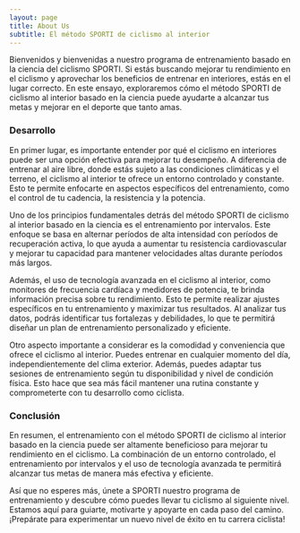 ```yaml
---
layout: page
title: About Us
subtitle: El método SPORTI de ciclismo al interior
---
```


Bienvenidos y bienvenidas a nuestro programa de entrenamiento basado en la ciencia del ciclismo SPORTI. Si estás buscando mejorar tu rendimiento en el ciclismo y aprovechar los beneficios de entrenar en interiores, estás en el lugar correcto. En este ensayo, exploraremos cómo el método SPORTI de ciclismo al interior basado en la ciencia puede ayudarte a alcanzar tus metas y mejorar en el deporte que tanto amas.

### Desarrollo

En primer lugar, es importante entender por qué el ciclismo en interiores puede ser una opción efectiva para mejorar tu desempeño. A diferencia de entrenar al aire libre, donde estás sujeto a las condiciones climáticas y el terreno, el ciclismo al interior te ofrece un entorno controlado y constante. Esto te permite enfocarte en aspectos específicos del entrenamiento, como el control de tu cadencia, la resistencia y la potencia.

Uno de los principios fundamentales detrás del método SPORTI de ciclismo al interior basado en la ciencia es el entrenamiento por intervalos. Este enfoque se basa en alternar períodos de alta intensidad con períodos de recuperación activa, lo que ayuda a aumentar tu resistencia cardiovascular y mejorar tu capacidad para mantener velocidades altas durante períodos más largos.

Además, el uso de tecnología avanzada en el ciclismo al interior, como monitores de frecuencia cardíaca y medidores de potencia, te brinda información precisa sobre tu rendimiento. Esto te permite realizar ajustes específicos en tu entrenamiento y maximizar tus resultados. Al analizar tus datos, podrás identificar tus fortalezas y debilidades, lo que te permitirá diseñar un plan de entrenamiento personalizado y eficiente.

Otro aspecto importante a considerar es la comodidad y conveniencia que ofrece el ciclismo al interior. Puedes entrenar en cualquier momento del día, independientemente del clima exterior. Además, puedes adaptar tus sesiones de entrenamiento según tu disponibilidad y nivel de condición física. Esto hace que sea más fácil mantener una rutina constante y comprometerte con tu desarrollo como ciclista.

### Conclusión

En resumen, el entrenamiento con el método SPORTI de ciclismo al interior basado en la ciencia puede ser altamente beneficioso para mejorar tu rendimiento en el ciclismo. La combinación de un entorno controlado, el entrenamiento por intervalos y el uso de tecnología avanzada te permitirá alcanzar tus metas de manera más efectiva y eficiente.

Así que no esperes más, únete a SPORTI nuestro programa de entrenamiento y descubre cómo puedes llevar tu ciclismo al siguiente nivel. Estamos aquí para guiarte, motivarte y apoyarte en cada paso del camino. ¡Prepárate para experimentar un nuevo nivel de éxito en tu carrera ciclista!